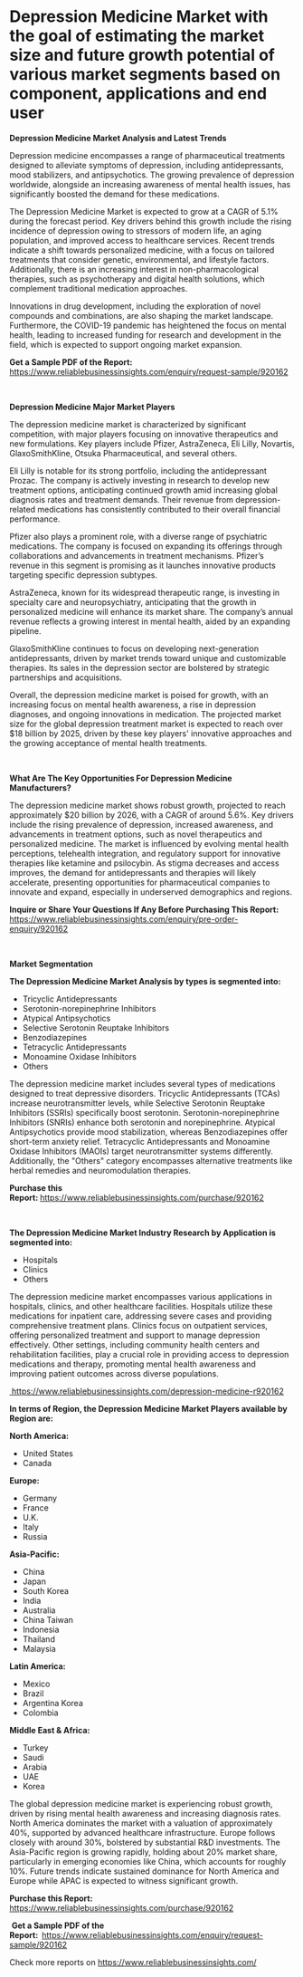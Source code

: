 <p><h1>Depression Medicine Market with the goal of estimating the market size and future growth potential of various market segments based on component, applications and end user</h1></p><p><strong>Depression Medicine Market Analysis and Latest Trends</strong></p>
<p><p>Depression medicine encompasses a range of pharmaceutical treatments designed to alleviate symptoms of depression, including antidepressants, mood stabilizers, and antipsychotics. The growing prevalence of depression worldwide, alongside an increasing awareness of mental health issues, has significantly boosted the demand for these medications. </p><p>The Depression Medicine Market is expected to grow at a CAGR of 5.1% during the forecast period. Key drivers behind this growth include the rising incidence of depression owing to stressors of modern life, an aging population, and improved access to healthcare services. Recent trends indicate a shift towards personalized medicine, with a focus on tailored treatments that consider genetic, environmental, and lifestyle factors. Additionally, there is an increasing interest in non-pharmacological therapies, such as psychotherapy and digital health solutions, which complement traditional medication approaches. </p><p>Innovations in drug development, including the exploration of novel compounds and combinations, are also shaping the market landscape. Furthermore, the COVID-19 pandemic has heightened the focus on mental health, leading to increased funding for research and development in the field, which is expected to support ongoing market expansion.</p></p>
<p><strong>Get a Sample PDF of the Report:&nbsp;</strong> <a href="https://www.reliablebusinessinsights.com/enquiry/request-sample/920162?utm_campaign=2735&utm_medium=2&utm_source=Github&utm_content=ia&utm_term=06032025&utm_id=depression-medicine">https://www.reliablebusinessinsights.com/enquiry/request-sample/920162</a></p>
<p>&nbsp;</p>
<p><strong>Depression Medicine Major Market Players</strong></p>
<p><p>The depression medicine market is characterized by significant competition, with major players focusing on innovative therapeutics and new formulations. Key players include Pfizer, AstraZeneca, Eli Lilly, Novartis, GlaxoSmithKline, Otsuka Pharmaceutical, and several others. </p><p>Eli Lilly is notable for its strong portfolio, including the antidepressant Prozac. The company is actively investing in research to develop new treatment options, anticipating continued growth amid increasing global diagnosis rates and treatment demands. Their revenue from depression-related medications has consistently contributed to their overall financial performance.</p><p>Pfizer also plays a prominent role, with a diverse range of psychiatric medications. The company is focused on expanding its offerings through collaborations and advancements in treatment mechanisms. Pfizer’s revenue in this segment is promising as it launches innovative products targeting specific depression subtypes.</p><p>AstraZeneca, known for its widespread therapeutic range, is investing in specialty care and neuropsychiatry, anticipating that the growth in personalized medicine will enhance its market share. The company’s annual revenue reflects a growing interest in mental health, aided by an expanding pipeline.</p><p>GlaxoSmithKline continues to focus on developing next-generation antidepressants, driven by market trends toward unique and customizable therapies. Its sales in the depression sector are bolstered by strategic partnerships and acquisitions.</p><p>Overall, the depression medicine market is poised for growth, with an increasing focus on mental health awareness, a rise in depression diagnoses, and ongoing innovations in medication. The projected market size for the global depression treatment market is expected to reach over $18 billion by 2025, driven by these key players' innovative approaches and the growing acceptance of mental health treatments.</p></p>
<p>&nbsp;</p>
<p><strong>What Are The Key Opportunities For Depression Medicine Manufacturers?</strong></p>
<p><p>The depression medicine market shows robust growth, projected to reach approximately $20 billion by 2026, with a CAGR of around 5.6%. Key drivers include the rising prevalence of depression, increased awareness, and advancements in treatment options, such as novel therapeutics and personalized medicine. The market is influenced by evolving mental health perceptions, telehealth integration, and regulatory support for innovative therapies like ketamine and psilocybin. As stigma decreases and access improves, the demand for antidepressants and therapies will likely accelerate, presenting opportunities for pharmaceutical companies to innovate and expand, especially in underserved demographics and regions.</p></p>
<p><strong>Inquire or Share Your Questions If Any Before Purchasing This Report:</strong> <a href="https://www.reliablebusinessinsights.com/enquiry/pre-order-enquiry/920162?utm_campaign=2735&utm_medium=2&utm_source=Github&utm_content=ia&utm_term=06032025&utm_id=depression-medicine">https://www.reliablebusinessinsights.com/enquiry/pre-order-enquiry/920162</a></p>
<p>&nbsp;</p>
<p><strong>Market Segmentation</strong></p>
<p><strong>The Depression Medicine Market Analysis by types is segmented into:</strong></p>
<p><ul><li>Tricyclic Antidepressants</li><li>Serotonin-norepinephrine Inhibitors</li><li>Atypical Antipsychotics</li><li>Selective Serotonin Reuptake Inhibitors</li><li>Benzodiazepines</li><li>Tetracyclic Antidepressants</li><li>Monoamine Oxidase Inhibitors</li><li>Others</li></ul></p>
<p><p>The depression medicine market includes several types of medications designed to treat depressive disorders. Tricyclic Antidepressants (TCAs) increase neurotransmitter levels, while Selective Serotonin Reuptake Inhibitors (SSRIs) specifically boost serotonin. Serotonin-norepinephrine Inhibitors (SNRIs) enhance both serotonin and norepinephrine. Atypical Antipsychotics provide mood stabilization, whereas Benzodiazepines offer short-term anxiety relief. Tetracyclic Antidepressants and Monoamine Oxidase Inhibitors (MAOIs) target neurotransmitter systems differently. Additionally, the "Others" category encompasses alternative treatments like herbal remedies and neuromodulation therapies.</p></p>
<p><strong>Purchase this Report:&nbsp;</strong><a href="https://www.reliablebusinessinsights.com/purchase/920162?utm_campaign=2735&utm_medium=2&utm_source=Github&utm_content=ia&utm_term=06032025&utm_id=depression-medicine">https://www.reliablebusinessinsights.com/purchase/920162</a></p>
<p>&nbsp;</p>
<p><strong>The Depression Medicine Market Industry Research by Application is segmented into:</strong></p>
<p><ul><li>Hospitals</li><li>Clinics</li><li>Others</li></ul></p>
<p><p>The depression medicine market encompasses various applications in hospitals, clinics, and other healthcare facilities. Hospitals utilize these medications for inpatient care, addressing severe cases and providing comprehensive treatment plans. Clinics focus on outpatient services, offering personalized treatment and support to manage depression effectively. Other settings, including community health centers and rehabilitation facilities, play a crucial role in providing access to depression medications and therapy, promoting mental health awareness and improving patient outcomes across diverse populations.</p></p>
<p><a href="https://www.reliablebusinessinsights.com/depression-medicine-r920162?utm_campaign=2735&utm_medium=2&utm_source=Github&utm_content=ia&utm_term=06032025&utm_id=depression-medicine">&nbsp;https://www.reliablebusinessinsights.com/depression-medicine-r920162</a></p>
<p><strong>In terms of Region, the Depression Medicine Market Players available by Region are:</strong></p>
<p>
    <p> <strong> North America: </strong>
        <ul>
            <li>United States</li>
            <li>Canada</li>
        </ul>
        </p> 
    <p> <strong> Europe: </strong>
        <ul>
            <li>Germany</li>
            <li>France</li>
            <li>U.K.</li>
            <li>Italy</li>
            <li>Russia</li>
        </ul>
        </p> 
    <p> <strong> Asia-Pacific: </strong>
        <ul>
            <li>China</li>
            <li>Japan</li>
            <li>South Korea</li>
            <li>India</li>
            <li>Australia</li>
            <li>China Taiwan</li>
            <li>Indonesia</li>
            <li>Thailand</li>
            <li>Malaysia</li>
        </ul>
        </p> 
    <p> <strong> Latin America: </strong>
        <ul>
            <li>Mexico</li>
            <li>Brazil</li>
            <li>Argentina Korea</li>
            <li>Colombia</li>
        </ul>
        </p> 
    <p> <strong> Middle East & Africa: </strong>
        <ul>
            <li>Turkey</li>
            <li>Saudi</li>
            <li>Arabia</li>
            <li>UAE</li>
            <li>Korea</li>
        </ul>
    </p>
    </p>
<p><p>The global depression medicine market is experiencing robust growth, driven by rising mental health awareness and increasing diagnosis rates. North America dominates the market with a valuation of approximately 40%, supported by advanced healthcare infrastructure. Europe follows closely with around 30%, bolstered by substantial R&D investments. The Asia-Pacific region is growing rapidly, holding about 20% market share, particularly in emerging economies like China, which accounts for roughly 10%. Future trends indicate sustained dominance for North America and Europe while APAC is expected to witness significant growth.</p></p>
<p><strong>Purchase this Report: </strong><a href="https://www.reliablebusinessinsights.com/purchase/920162?utm_campaign=2735&utm_medium=2&utm_source=Github&utm_content=ia&utm_term=06032025&utm_id=depression-medicine">https://www.reliablebusinessinsights.com/purchase/920162</a></p>
<p>&nbsp;<strong>Get a Sample PDF of the Report:&nbsp;&nbsp;</strong><a href="https://www.reliablebusinessinsights.com/enquiry/request-sample/920162?utm_campaign=2735&utm_medium=2&utm_source=Github&utm_content=ia&utm_term=06032025&utm_id=depression-medicine">https://www.reliablebusinessinsights.com/enquiry/request-sample/920162</a></p>
<p><strong></strong></p>
<p>Check more reports on <a href="https://www.reliablebusinessinsights.com/?utm_campaign=2735&utm_medium=2&utm_source=Github&utm_content=ia&utm_term=06032025&utm_id=depression-medicine">https://www.reliablebusinessinsights.com/</a></p>